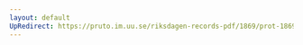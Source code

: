 ```yaml
---
layout: default
UpRedirect: https://pruto.im.uu.se/riksdagen-records-pdf/1869/prot-1869--fk--306/prot-1869--fk--306_021.pdf
---
```

